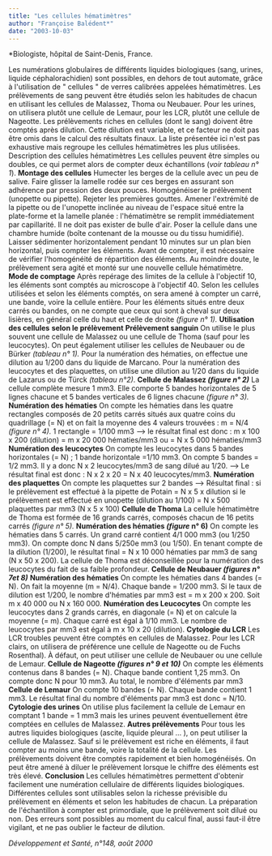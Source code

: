 ```yaml
---
title: "Les cellules hématimètres"
author: "Françoise Balédent*"
date: "2003-10-03"
---
```


\*Biologiste, hôpital de Saint-Denis, France.

Les numérations globulaires de différents liquides biologiques (sang, urines, liquide céphalorachidien) sont possibles, en dehors de tout automate, grâce à l'utilisation de " cellules " de verres calibrées appelées hématimètres. Les prélèvements de sang peuvent être étudiés selon les habitudes de chacun en utilisant les cellules de Malassez, Thoma ou Neubauer. Pour les urines, on utilisera plutôt une cellule de Lemaur, pour les LCR, plutôt une cellule de Nageotte. Les prélèvements riches en cellules (dont le sang) doivent être comptés après dilution. Cette dilution est variable, et ce facteur ne doit pas être omis dans le calcul des résultats finaux. La liste présentée ici n'est pas exhaustive mais regroupe les cellules hématimètres les plus utilisées. Description des cellules hématimètres Les cellules peuvent être simples ou doubles, ce qui permet alors de compter deux échantillons (*voir tableau n° 1*). **Montage des cellules** Humecter les berges de la cellule avec un peu de salive. Faire glisser la lamelle rodée sur ces berges en assurant son adhérence par pression des deux pouces. Homogénéiser le prélèvement (unopette ou pipette). Rejeter les premières gouttes. Amener l'extrémité de la pipette ou de l'unopette inclinée au niveau de l'espace situé entre la plate-forme et la lamelle planée : l'hématimètre se remplit immédiatement par capillarité. Il ne doit pas exister de bulle d'air. Poser la cellule dans une chambre humide (boîte contenant de la mousse ou du tissu humidifié). Laisser sédimenter horizontalement pendant 10 minutes sur un plan bien horizontal, puis compter les éléments. Avant de compter, il est nécessaire de vérifier l'homogénéité de répartition des éléments. Au moindre doute, le prélèvement sera agité et monté sur une nouvelle cellule hématimètre. **Mode de comptage** Après repérage des limites de la cellule à l'objectif 10, les éléments sont comptés au microscope à l'objectif 40. Selon les cellules utilisées et selon les éléments comptés, on sera amené à compter un carré, une bande, voire la cellule entière. Pour les éléments situés entre deux carrés ou bandes, on ne compte que ceux qui sont à cheval sur deux lisières, en général celle du haut et celle de droite *(figure n° 1).* **Utilisation des cellules** **selon le prélèvement** **Prélèvement sanguin** On utilise le plus souvent une cellule de Malassez ou une cellule de Thoma (sauf pour les leucocytes). On peut également utiliser les cellules de Neubauer ou de Bürker *(tableau n° 1).* Pour la numération des hématies, on effectue une dilution au 1/200 dans du liquide de Marcano. Pour la numération des leucocytes et des plaquettes, on utilise une dilution au 1/20 dans du liquide de Lazarus ou de Türck *(tableau n°2)*. **Cellule de Malassez *(figure n° 2)*** La cellule complète mesure 1 mm3. Elle comporte 5 bandes horizontales de 5 lignes chacune et 5 bandes verticales de 6 lignes chacune *(figure n° 3).* **Numération des hématies** On compte les hématies dans les quatre rectangles composés de 20 petits carrés situés aux quatre coins du quadrillage (= N) et on fait la moyenne des 4 valeurs trouvées : m = N/4 *(figure n° 4).* 1 rectangle = 1/100 mm3 --> le résultat final est donc : m x 100 x 200 (dilution) = m x 20 000 hématies/mm3 ou = N x 5 000 hématies/mm3 **Numération des leucocytes** On compte les leucocytes dans 5 bandes horizontales (= N) ; 1 bande horizontale =1/10 mm3. On compte 5 bandes = 1/2 mm3. Il y a donc N x 2 leucocytes/mm3 de sang dilué au 1/20. --> Le résultat final est donc : N x 2 x 20 = N x 40 leucocytes/mm3. **Numération des plaquettes** On compte les plaquettes sur 2 bandes --> Résultat final : si le prélèvement est effectué à la pipette de Potain = N x 5 x dilution si le prélèvement est effectué en unopette (dilution au 1/100) = N x 500 plaquettes par mm3 (N x 5 x 100) **Cellule de Thoma** La cellule hématimètre de Thoma est formée de 16 grands carrés, composés chacun de 16 petits carrés *(figure n° 5).* **Numération des hématies *(figure* n° 6)** On compte les hématies dans 5 carrés. Un grand carré contient 4/1 000 mm3 (ou 1/250 mm3). On compte donc N dans 5/250e mm3 (ou 1/50). En tenant compte de la dilution (1/200), le résultat final = N x 10 000 hématies par mm3 de sang (N x 50 x 200). La cellule de Thoma est déconseillée pour la numération des leucocytes du fait de sa faible profondeur. **Cellule de Neubauer *(figures n° 7et 8)*** **Numération des hématies** On compte les hématies dans 4 bandes (= N). On fait la moyenne (m = N/4). Chaque bande = 1/200 mm3. Si le taux de dilution est 1/200, le nombre d'hématies par mm3 est = m x 200 x 200. Soit m x 40 000 ou N x 160 000. **Numération des Leucocytes** On compte les leucocytes dans 2 grands carrés, en diagonale (= N) et on calcule la moyenne (= m). Chaque carré est égal à 1/10 mm3. Le nombre de leucocytes par mm3 est égal à m x 10 x 20 (dilution). **Cytologie du LCR** Les LCR troubles peuvent être comptés en cellules de Malassez. Pour les LCR clairs, on utilisera de préférence une cellule de Nageotte ou de Fuchs Rosenthal). À défaut, on peut utiliser une cellule de Neubauer ou une cellule de Lemaur. **Cellule de Nageotte *(figures n° 9 et 10)*** On compte les éléments contenus dans 8 bandes (= N). Chaque bande contient 1,25 mm3. On compte donc N pour 10 mm3. Au total, le nombre d'éléments par mm3 **Cellule de Lemaur** On compte 10 bandes (= N). Chaque bande contient 1 mm3. Le résultat final du nombre d'éléments par mm3 est donc = N/10. **Cytologie des urines** On utilise plus facilement la cellule de Lemaur en comptant 1 bande = 1 mm3 mais les urines peuvent éventuellement être comptées en cellules de Malassez. **Autres prélèvements** Pour tous les autres liquides biologiques (ascite, liquide pleural ... ), on peut utiliser la cellule de Malassez. Sauf si le prélèvement est riche en éléments, il faut compter au moins une bande, voire la totalité de la cellule. Les prélèvements doivent être comptés rapidement et bien homogénéisés. On peut être amené à diluer le prélèvement lorsque le chiffre des éléments est très élevé. **Conclusion** Les cellules hématimètres permettent d'obtenir facilement une numération cellulaire de différents liquides biologiques. Différentes cellules sont utilisables selon la richesse prévisible du prélèvement en éléments et selon les habitudes de chacun. La préparation de l'échantillon à compter est primordiale, que le prélèvement soit dilué ou non. Des erreurs sont possibles au moment du calcul final, aussi faut-il être vigilant, et ne pas oublier le facteur de dilution.

*Développement et Santé, n°148, août 2000*

